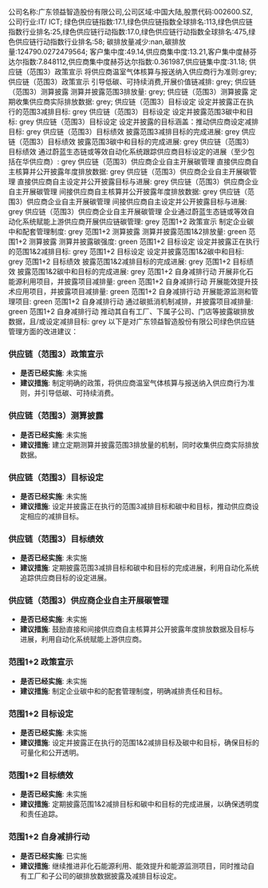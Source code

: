 公司名称:广东领益智造股份有限公司,公司区域:中国大陆,股票代码:002600.SZ,公司行业:IT/ ICT;        绿色供应链指数:17.1,绿色供应链指数全球排名:113,绿色供应链指数行业排名:25,绿色供应链行动指数:17.0,绿色供应链行动指数全球排名:475,绿色供应链行动指数行业排名:58;        碳排放量减少:nan,碳排放量:124790.0272479564;        客户集中度:49.14,供应商集中度:13.21,客户集中度赫芬达尔指数:7.848112,供应商集中度赫芬达尔指数:0.361987,供应链集中度:31.18;        供应链（范围3）政策宣示 将供应商温室气体核算与报送纳入供应商行为准则:grey;        供应链（范围3）政策宣示 引导低碳、可持续消费,开展价值链减排: grey;        供应链（范围3）测算披露 测算并披露范围3排放量: grey;        供应链（范围3）测算披露 定期收集供应商实际排放数据: grey;        供应链（范围3）目标设定 设定并披露正在执行的范围3减排目标: grey        供应链（范围3）目标设定 设定并披露范围3碳中和目标: grey        供应链（范围3）目标设定 设定并披露的目标涵盖：推动供应商设定减排目标: grey        供应链（范围3）目标绩效 披露范围3减排目标的完成进展: grey        供应链（范围3）目标绩效 披露范围3碳中和目标的完成进展: grey        供应链（范围3）目标绩效 通过蔚蓝生态链或等效自动化系统跟踪供应商目标设定的进展（至少包括在华供应商）: grey        供应链（范围3）供应商企业自主开展碳管理 直接供应商自主核算并公开披露年度排放数据: grey        供应链（范围3）供应商企业自主开展碳管理 直接供应商自主设定并公开披露目标与进展: grey        供应链（范围3）供应商企业自主开展碳管理 间接供应商自主核算并公开披露年度排放数据: grey        供应链（范围3）供应商企业自主开展碳管理 间接供应商自主设定并公开披露目标与进展: grey        供应链（范围3）供应商企业自主开展碳管理 企业通过蔚蓝生态链或等效自动化系统赋能上游供应商开展供应链碳管理: grey        范围1+2 政策宣示 制定企业碳中和配套管理制度: grey        范围1+2 测算披露 测算并披露范围1&2排放量: green        范围1+2 测算披露 测算并披露碳强度: green        范围1+2 目标设定 设定并披露正在执行的范围1&2减排目标: grey        范围1+2 目标设定 设定并披露范围1&2碳中和目标: grey        范围1+2 目标绩效 披露范围1&2减排目标的完成进展: grey        范围1+2 目标绩效 披露范围1&2碳中和目标的完成进展: grey        范围1+2 自身减排行动 开展非化石能源利用项目，并披露项目减排量: green        范围1+2 自身减排行动 开展能效提升技术应用项目，并披露项目减排量: green        范围1+2 自身减排行动 开展能源监测和管理项目: green        范围1+2 自身减排行动 通过碳抵消机制减排，并披露项目减排量: green        范围1+2 自身减排行动 推动其自有工厂、下属子公司、门店等披露碳排放数据，且/或设定减排目标: grey
以下是对广东领益智造股份有限公司绿色供应链管理方面的改进建议：

### 供应链（范围3）政策宣示
- **是否已经实施**: 未实施
- **建议措施**: 制定明确的政策，将供应商温室气体核算与报送纳入供应商行为准则，并引导低碳、可持续消费。

### 供应链（范围3）测算披露
- **是否已经实施**: 未实施
- **建议措施**: 建立定期测算并披露范围3排放量的机制，同时收集供应商实际排放数据。

### 供应链（范围3）目标设定
- **是否已经实施**: 未实施
- **建议措施**: 设定并披露正在执行的范围3减排目标和碳中和目标，推动供应商设定相应的减排目标。

### 供应链（范围3）目标绩效
- **是否已经实施**: 未实施
- **建议措施**: 定期披露范围3减排目标和碳中和目标的完成进展，利用自动化系统追踪供应商目标的设定进展。

### 供应链（范围3）供应商企业自主开展碳管理
- **是否已经实施**: 未实施
- **建议措施**: 鼓励直接和间接供应商自主核算并公开披露年度排放数据及目标与进展，利用自动化系统赋能上游供应商。

### 范围1+2 政策宣示
- **是否已经实施**: 未实施
- **建议措施**: 制定企业碳中和的配套管理制度，明确减排责任和目标。

### 范围1+2 目标设定
- **是否已经实施**: 未实施
- **建议措施**: 设定并披露正在执行的范围1&2减排目标及碳中和目标，确保目标的可量化和公开透明。

### 范围1+2 目标绩效
- **是否已经实施**: 未实施
- **建议措施**: 定期披露范围1&2减排目标和碳中和目标的完成进展，以确保透明度和责任追踪。

### 范围1+2 自身减排行动
- **是否已经实施**: 已实施
- **建议措施**: 继续推进非化石能源利用、能效提升和能源监测项目，同时推动自有工厂和子公司的碳排放数据披露及减排目标设定。